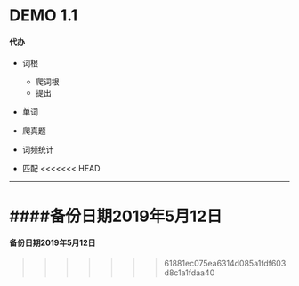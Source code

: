 DEMO 1.1
===========================
#### 代办
- 词根
   - 爬词根
   - 提出    
- 单词
 - 爬真题
  - 词频统计

   
- 匹配
<<<<<<< HEAD

***
####备份日期2019年5月12日
=======
#### 备份日期2019年5月12日
>>>>>>> 61881ec075ea6314d085a1fdf603d8c1a1fdaa40
